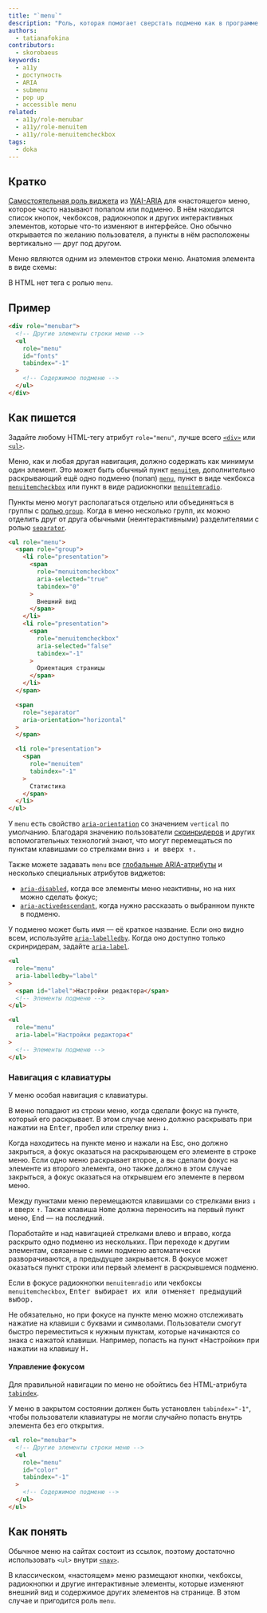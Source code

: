 ```yaml
---
title: "`menu`"
description: "Роль, которая помогает сверстать подменю как в программе или приложении, если очень нужно."
authors:
  - tatianafokina
contributors:
  - skorobaeus
keywords:
  - a11y
  - доступность
  - ARIA
  - submenu
  - pop up
  - accessible menu
related:
  - a11y/role-menubar
  - a11y/role-menuitem
  - a11y/role-menuitemcheckbox
tags:
  - doka
---
```


## Кратко

[Самостоятельная роль виджета](/a11y/aria-roles/#roli-vidzhetov) из [WAI-ARIA](/a11y/aria-intro/#specifikaciya) для «настоящего» меню, которое часто называют попапом или подменю. В нём находится список кнопок, чекбоксов, радиокнопок и других интерактивных элементов, которые что-то изменяют в интерфейсе. Оно обычно открывается по желанию пользователя, а пункты в нём расположены вертикально — друг под другом.

Меню являются одним из элементов строки меню. Анатомия элемента в виде схемы:

В HTML нет тега с ролью `menu`.

## Пример

```html
<div role="menubar">
  <!-- Другие элементы строки меню -->
  <ul
    role="menu"
    id="fonts"
    tabindex="-1"
  >
    <!-- Содержимое подменю -->
  </ul>
</div>
```

## Как пишется

Задайте любому HTML-тегу атрибут `role="menu"`, лучше всего [`<div>`](/html/div/) или [`<ul>`](/html/ul/).

Меню, как и любая другая навигация, должно содержать как минимум один элемент. Это может быть обычный пункт [`menuitem`](/a11y/role-menuitem/), дополнительно раскрывающий ещё одно подменю (попап) [`menu`](/a11y/role-menu/), пункт в виде чекбокса [`menuitemcheckbox`](/a11y/role-menuitemcheckbox/) или пункт в виде радиокнопки [`menuitemradio`](/a11y/role-menuitemradio/).

Пункты меню могут располагаться отдельно или объединяться в группы с [ролью `group`](/a11y/role-group/). Когда в меню несколько групп, их можно отделить друг от друга обычными (неинтерактивными) разделителями с ролью [`separator`](/a11y/role-separator/).

```html
<ul role="menu">
  <span role="group">
    <li role="presentation">
      <span
        role="menuitemcheckbox"
        aria-selected="true"
        tabindex="0"
      >
        Внешний вид
      </span>
    </li>
    <li role="presentation">
      <span
        role="menuitemcheckbox"
        aria-selected="false"
        tabindex="-1"
      >
        Ориентация страницы
      </span>
    </li>
  </span>

  <span
    role="separator"
    aria-orientation="horizontal"
  >
  </span>

  <li role="presentation">
    <span
      role="menuitem"
      tabindex="-1"
    >
      Статистика
    </span>
  </li>
</ul>
```

У `menu` есть свойство [`aria-orientation`](/a11y/aria-orientation/) со значением `vertical` по умолчанию. Благодаря значению пользователи [скринридеров](/a11y/screenreaders/) и других вспомогательных технологий знают, что могут перемещаться по пунктам клавишами со стрелками вниз <kbd>↓</kdb> и вверх <kbd>↑</kbd>.

Также можете задавать `menu` все [глобальные ARIA-атрибуты](/a11y/aria-attrs/#globalnye-atributy) и несколько специальных атрибутов виджетов:

- [`aria-disabled`](/a11y/aria-disabled/), когда все элементы меню неактивны, но на них можно сделать фокус;
- [`aria-activedescendant`](/a11y/aria-activedescendant/), когда нужно рассказать о выбранном пункте в подменю.

У подменю может быть имя — её краткое название. Если оно видно всем, используйте [`aria-labelledby`](/a11y/aria-labelledby/). Когда оно доступно только скринридерам, задайте [`aria-label`](/a11y/aria-label/).

```html
<ul
  role="menu"
  aria-labelledby="label"
>
  <span id="label">Настройки редактора</span>
  <!-- Элементы подменю -->
</ul>

<ul
  role="menu"
  aria-label="Настройки редактора<"
>
  <!-- Элементы подменю -->
</ul>
```

### Навигация с клавиатуры

У меню особая навигация с клавиатуры.

В меню попадают из строки меню, когда сделали фокус на пункте, который его раскрывает. В этом случае меню должно раскрывать при нажатии на <kbd>Enter</kbd>, пробел или стрелку вниз <kbd>↓</kbd>.

Когда находитесь на пункте меню и нажали на Esc, оно должно закрыться, а фокус оказаться на раскрывающем его элементе в строке меню. Если одно меню раскрывает второе, а вы сделали фокус на элементе из второго элемента, оно также должно в этом случае закрыться, а фокус оказаться на открывшем его элементе в первом меню.

Между пунктами меню перемещаются клавишами со стрелками вниз <kbd>↓</kbd> и вверх <kbd>↑</kbd>. Также клавиша <kbd>Home</kbd> должна переносить на первый пункт меню, <kbd>End</kbd> — на последний.

Поработайте и над навигацией стрелками влево и вправо, когда раскрыто одно подменю из нескольких. При переходе к другим элементам, связанные с ними подменю автоматически разворачиваются, а предыдущее закрывается. В фокусе может оказаться пункт строки или первый элемент в раскрывшемся подменю.

Если в фокусе радиокнопки `menuitemradio` или чекбоксы `menuitemcheckbox`, <kbd>Enter</kdb> выбирает их или отменяет предыдущий выбор.

Не обязательно, но при фокусе на пункте меню можно отслеживать нажатие на клавиши с буквами и символами. Пользователи смогут быстро переместиться к нужным пунктам, которые начинаются со знака с нажатой клавиши. Например, попасть на пункт «Настройки» при нажатии на клавишу <kbd>H</kdb>.

#### Управление фокусом

Для правильной навигации по меню не обойтись без HTML-атрибута [`tabindex`](/html/global-attrs/#tabindex).

У меню в закрытом состоянии должен быть установлен `tabindex="-1"`, чтобы пользователи клавиатуры не могли случайно попасть внутрь элемента без его открытия.

```html
<ul role="menubar">
  <!-- Другие элементы строки меню -->
  <ul
    role="menu"
    id="color"
    tabindex="-1"
  >
    <!-- Содержимое подменю -->
  </ul>
</ul>
```

## Как понять

Обычное меню на сайтах состоит из ссылок, поэтому достаточно использовать `<ul>` внутри [`<nav>`](/html/nav/).

В классическом, «настоящем» меню размещают кнопки, чекбоксы, радиокнопки и другие интерактивные элементы, которые изменяют внешний вид и содержимое других элементов на странице. В этом случае и пригодится роль `menu`.
